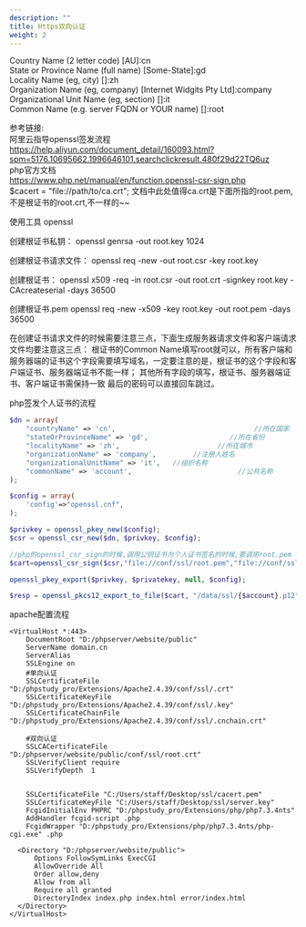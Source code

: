 ```yaml
---
description: ""
title: Https双向认证
weight: 2
---
```


Country Name (2 letter code) [AU]:cn  
State or Province Name (full name) [Some-State]:gd  
Locality Name (eg, city) []:zh  
Organization Name (eg, company) [Internet Widgits Pty Ltd]:company  
Organizational Unit Name (eg, section) []:it  
Common Name (e.g. server FQDN or YOUR name) []:root  

参考链接:  
阿里云指导openssl签发流程
https://help.aliyun.com/document_detail/160093.html?spm=5176.10695662.1996646101.searchclickresult.480f29d22TQ6uz  
php官方文档  
https://www.php.net/manual/en/function.openssl-csr-sign.php  
$cacert = "file://path/to/ca.crt"; 文档中此处值得ca.crt是下面所指的root.pem,不是根证书的root.crt,不一样的~~  


使用工具 openssl

创建根证书私钥：
openssl genrsa -out root.key 1024

创建根证书请求文件：
openssl req -new -out root.csr -key root.key

创建根证书：
openssl x509 -req -in root.csr -out root.crt -signkey root.key -CAcreateserial -days 36500

创建根证书.pem
openssl req -new -x509 -key root.key -out root.pem -days 36500

在创建证书请求文件的时候需要注意三点，下面生成服务器请求文件和客户端请求文件均要注意这三点： 根证书的Common Name填写root就可以，所有客户端和服务器端的证书这个字段需要填写域名，一定要注意的是，根证书的这个字段和客户端证书、服务器端证书不能一样； 其他所有字段的填写，根证书、服务器端证书、客户端证书需保持一致 最后的密码可以直接回车跳过。

php签发个人证书的流程
```php
$dn = array(
    "countryName" => 'cn',                                  //所在国家
    "stateOrProvinceName" => 'gd',                    //所在省份
    "localityName" => 'zh',                        //所在城市
    "organizationName" => 'company',         //注册人姓名
    "organizationalUnitName" => 'it',   //组织名称
    "commonName" => 'account',                          //公共名称
);

$config = array(
    'config'=>"openssl.cnf",
);

$privkey = openssl_pkey_new($config);
$csr = openssl_csr_new($dn, $privkey, $config);

//php的openssl_csr_sign的时候,调用公钥证书为个人证书签名的时候,要调用root.pem
$cart=openssl_csr_sign($csr,"file://conf/ssl/root.pem","file://conf/ssl/root.key",365,$config);

openssl_pkey_export($privkey, $privatekey, null, $config);

$resp = openssl_pkcs12_export_to_file($cart, "/data/ssl/{$account}.p12", $privatekey, "",$config);

```

apache配置流程  
```apacheconfig
<VirtualHost *:443>
    DocumentRoot "D:/phpserver/website/public"
    ServerName domain.cn
    ServerAlias 
    SSLEngine on
    #单向认证
    SSLCertificateFile "D:/phpstudy_pro/Extensions/Apache2.4.39/conf/ssl/.crt"
    SSLCertificateKeyFile "D:/phpstudy_pro/Extensions/Apache2.4.39/conf/ssl/.key"
    SSLCertificateChainFile "D:/phpstudy_pro/Extensions/Apache2.4.39/conf/ssl/.cnchain.crt"
   
    #双向认证
   	SSLCACertificateFile "D:/phpserver/website/public/conf/ssl/root.crt"
   	SSLVerifyClient require
   	SSLVerifyDepth  1
    
    
	SSLCertificateFile "C:/Users/staff/Desktop/ssl/cacert.pem"
    SSLCertificateKeyFile "C:/Users/staff/Desktop/ssl/server.key"
    FcgidInitialEnv PHPRC "D:/phpstudy_pro/Extensions/php/php7.3.4nts"
    AddHandler fcgid-script .php
    FcgidWrapper "D:/phpstudy_pro/Extensions/php/php7.3.4nts/php-cgi.exe" .php
	
  <Directory "D:/phpserver/website/public">
      Options FollowSymLinks ExecCGI
      AllowOverride All
      Order allow,deny
      Allow from all
      Require all granted
	  DirectoryIndex index.php index.html error/index.html
  </Directory>
</VirtualHost>

```
